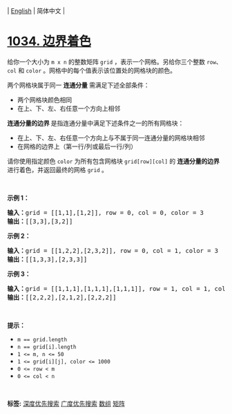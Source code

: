 | [English](README_EN.md) | 简体中文 |

# [1034. 边界着色](https://leetcode.cn/problems/coloring-a-border)
<p>给你一个大小为 <code>m x n</code> 的整数矩阵 <code>grid</code> ，表示一个网格。另给你三个整数&nbsp;<code>row</code>、<code>col</code> 和 <code>color</code> 。网格中的每个值表示该位置处的网格块的颜色。</p>

<p>两个网格块属于同一 <strong>连通分量</strong> 需满足下述全部条件：</p>

<ul>
	<li>两个网格块颜色相同</li>
	<li>在上、下、左、右任意一个方向上相邻</li>
</ul>

<p><strong>连通分量的边界</strong><strong> </strong>是指连通分量中满足下述条件之一的所有网格块：</p>

<ul>
	<li>在上、下、左、右任意一个方向上与不属于同一连通分量的网格块相邻</li>
	<li>在网格的边界上（第一行/列或最后一行/列）</li>
</ul>

<p>请你使用指定颜色&nbsp;<code>color</code> 为所有包含网格块&nbsp;<code>grid[row][col]</code> 的 <strong>连通分量的边界</strong> 进行着色，并返回最终的网格&nbsp;<code>grid</code> 。</p>

<p>&nbsp;</p>

<p><strong>示例 1：</strong></p>

<pre>
<strong>输入：</strong>grid = [[1,1],[1,2]], row = 0, col = 0, color = 3
<strong>输出：</strong>[[3,3],[3,2]]</pre>

<p><strong>示例 2：</strong></p>

<pre>
<strong>输入：</strong>grid = [[1,2,2],[2,3,2]], row = 0, col = 1, color = 3
<strong>输出：</strong>[[1,3,3],[2,3,3]]</pre>

<p><strong>示例 3：</strong></p>

<pre>
<strong>输入：</strong>grid = [[1,1,1],[1,1,1],[1,1,1]], row = 1, col = 1, color = 2
<strong>输出：</strong>[[2,2,2],[2,1,2],[2,2,2]]</pre>

<p>&nbsp;</p>

<p><strong>提示：</strong></p>

<ul>
	<li><code>m == grid.length</code></li>
	<li><code>n == grid[i].length</code></li>
	<li><code>1 &lt;= m, n &lt;= 50</code></li>
	<li><code>1 &lt;= grid[i][j], color &lt;= 1000</code></li>
	<li><code>0 &lt;= row &lt; m</code></li>
	<li><code>0 &lt;= col &lt; n</code></li>
</ul>

<p>&nbsp;</p>

**标签:**  [深度优先搜索](https://leetcode.cn/tag/depth-first-search) [广度优先搜索](https://leetcode.cn/tag/breadth-first-search) [数组](https://leetcode.cn/tag/array) [矩阵](https://leetcode.cn/tag/matrix) 